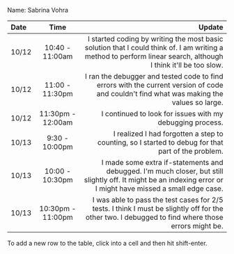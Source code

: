 Name: Sabrina Vohra

| Date  |        Time        |                                                                                                                                                         Update |
|:------|:------------------:|---------------------------------------------------------------------------------------------------------------------------------------------------------------:|
| 10/12 |  10:40 - 11:00am   | I started coding by writing the most basic solution that I could think of. I am writing a method to perform linear search, although I think it'll be too slow. |
| 10/12 |  11:00 - 11:30pm   |                      I ran the debugger and tested code to find errors with the current version of code and couldn't find what was making the values so large. |
| 10/12 | 11:30pm - 12:00am  |                                                                                                      I continued to look for issues with my debugging process. |
| 10/13 |   9:30 - 10:00pm   |                                                             I realized I had forgotten a step to counting, so I started to debug for that part of the problem. |
| 10/13 |  10:00 - 10:30pm   | I made some extra if-statements and debugged. I'm much closer, but still slightly off. It might be an indexing error or I might have missed a small edge case. |
| 10/13 | 10:30pm -  11:00pm |             I was able to pass the test cases for 2/5 tests. I think I must be slightly off for the other two. I debugged to find where those errors might be. |


To add a new row to the table, click into a cell and then hit shift-enter.